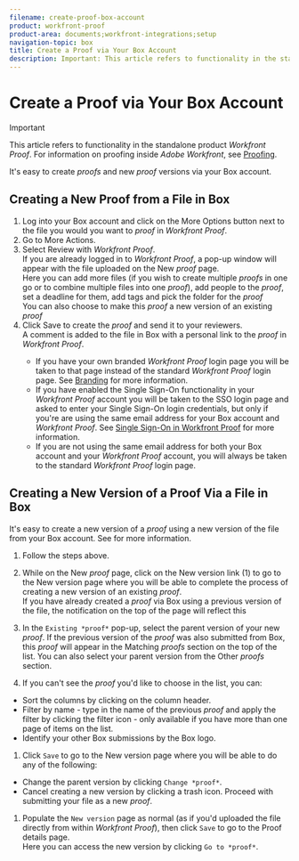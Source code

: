 ```yaml
---
filename: create-proof-box-account
product: workfront-proof
product-area: documents;workfront-integrations;setup
navigation-topic: box
title: Create a Proof via Your Box Account
description: Important: This article refers to functionality in the standalone product Workfront Proof. For information on proofing inside Adobe Workfront, see Proofing.
---
```


# Create a Proof via Your Box Account

>[!IMPORTANT]
>
>This article refers to functionality in the standalone product *Workfront Proof*. For information on proofing inside *Adobe Workfront*, see [Proofing](../../../review-and-approve-work/proofing/proofing.md).

It's easy to create *proofs* and new *proof* versions via your Box account.

## Creating a New Proof from a File in Box

<ol> 
 <li value="1">Log into your Box account and click on the <span class="bold">More Options</span> button next to the file you would you want to <em>proof</em> in <em>Workfront Proof</em>.</li> 
 <li value="2">Go to <span class="bold">More Actions</span>.</li> 
 <li value="3">Select <span class="bold">Review with <em>Workfront Proof</em></span>.<br>If you are already logged in to <em>Workfront Proof</em>, a pop-up window will appear with the file uploaded on the&nbsp;New <em>proof</em> page.<br>Here you can add more files (if you wish to create multiple <em>proofs</em> in one go or to combine multiple files into one <em>proof</em>), add people to the <em>proof</em>, set a deadline for them, add tags and pick the folder for the <em>proof</em><br>You can also choose to make this <em>proof</em> a new version of an existing <em>proof</em></li> 
 <li value="4">Click <span class="bold">Save</span>&nbsp;to create the <em>proof</em> and send it to your reviewers.<br>A comment is added to the file in Box with a personal link to the <em>proof</em> in <em>Workfront Proof</em>.</li> <note type="note"> 
  <ul> 
   <li>If you have your own branded <em>Workfront Proof</em> login page you will be taken to that page instead of the standard <em>Workfront Proof</em> login page. See <a href="https://support.workfront.com/hc/en-us/sections/115000921208-Branding">Branding</a> for more information. </li> 
   <li>If you have enabled the Single Sign-On functionality in your <em>Workfront Proof</em> account you will be taken to the SSO login page and asked to enter your Single Sign-On login credentials, but only if you're are using the same email address for your Box account and <em>Workfront Proof</em>. See <a href="../../../workfront-proof/wp-acct-admin/managing-security/single-sign-on-overview.md" class="MCXref xref" xrefformat="{para}">Single Sign-On in Workfront Proof</a> for more information. </li> 
   <li>If you are not using the same email address for both your Box account and your <em>Workfront Proof</em> account, you will always be taken to the standard <em>Workfront Proof</em> login page. </li> 
  </ul> 
 </note> 
</ol>

## Creating a New Version of a Proof Via a File in Box

It's easy to create a new version&nbsp;of a *proof* using a new version of the file from your Box account. See for more information.

1. Follow the steps above.
1. While on the New *proof* page, click on the New version link (1) to go to the New version page where you will be able to complete the process of creating a new version of an existing *proof*.  
   If you have already created a *proof* via Box using a previous version of the file, the notification on the top of the page will reflect this

1. In the `Existing *proof*` pop-up, select the parent version of your new *proof*. If the previous version of the *proof* was also submitted from Box, this *proof* will appear in the Matching *proofs* section on the top of the list. You can also select your parent version from the Other *proofs* section.&nbsp;

1. If you can't see the *proof* you'd like to choose in the list, you can:

  * Sort the columns by clicking on the column header.
  * Filter by name - type in the name of the previous *proof* and apply the filter by clicking the filter icon - only available if you have more than one page of items on the list.
  * Identify your other Box submissions by the Box logo.

1. Click `Save` to go to&nbsp;the New version page where you will be able to do any of the following:

  * Change the parent version by clicking `Change *proof*`.
  * Cancel creating a new version by clicking a trash icon. Proceed with submitting your file as a new *proof*.

1. Populate the `New version` page as normal (as if you'd uploaded the file directly from within *Workfront Proof*), then click `Save` to go&nbsp;to the Proof details page.  
   Here you can access the new version by clicking `Go to *proof*`.

